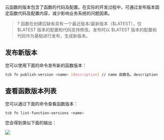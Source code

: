 云函数的版本包含了函数的代码及配置。在实际的开发过程中，可通过发布版本固定函数代码及配置内容，减少影响业务系统的问题因素。

>? 函数在创建后缺省具有一个最近版本/最新版本（$LATEST），仅 $LATEST 版本的配置和代码支持修改。发布时以 $LATEST 版本的配置和代码作为基础进行发布，生成新版本。

## 发布新版本

您可以使用下面的命令发布新的函数版本：

```sh
tcb fn publish-version <name> [description] // name 函数名，description 版本描述
```

## 查看函数版本列表

您可以通过下面的命令查看函数版本：

```sh
tcb fn list-function-versions <name>
```

您会得到类似下面的输出：

![](https://qcloudimg.tencent-cloud.cn/raw/b4f99416051cc68986e052b910923c01.png)

